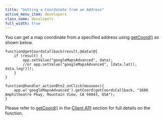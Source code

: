 ```yaml
---
title: "Getting a Coordinate from an Address"
active_menu_item: developers
class_name: developers
full_width: true
---
```



You can get a map coordinate from a specified address using [getCoord()](../../../scripting-apis/client-api/widget-object-functions/advanced-maps/getcoord) as shown below.

    function@getCoordsCallback(result,@data)@{
        if (result) {
            app.setValue("googleMapsAdvanced", data);
            //or app.setValue("googleMapsAdvanced", [data.lat(), data.lng()]);
        }
    }
     
    function@handler_actionBtn2_onClick(mouseev){
        app.w('googleMapsAdvanced').getCoord(getCoordsCallback, "1600 Amphitheatre Pkwy, Mountain View, CA 94043, USA");
    }
     
   

Please refer to [getCoord()](../../../scripting-apis/client-api/widget-object-functions/advanced-maps/getcoord) in the [Client API](../../../scripting-apis/client-api/) section for full details on the function.


